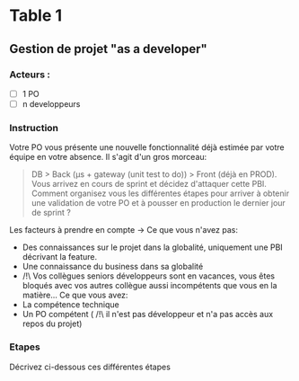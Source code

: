 # Table 1
## Gestion de projet "as a developer"
### Acteurs : 
- [ ] 1 PO 
- [ ] n developpeurs

### Instruction
Votre PO vous présente une nouvelle fonctionnalité déjà estimée par votre équipe en votre absence. 
Il s'agit d'un gros morceau:
> DB > Back (µs + gateway (unit test to do)) > Front (déjà en PROD).
Vous arrivez en cours de sprint et décidez d'attaquer cette PBI. 
Comment organisez vous les différentes étapes pour arriver à obtenir une validation de votre PO et à pousser en production le dernier jour de sprint ?

Les facteurs à prendre en compte ->
Ce que vous n'avez pas:
- Des connaissances sur le projet dans la globalité, uniquement une PBI décrivant la feature.
- Une connaissance du business dans sa globalité
- /!\ Vos collègues seniors développeurs sont en vacances, vous êtes bloqués avec vos autres collègue aussi incompétents que vous en la matière...
Ce que vous avez:
- La compétence technique
- Un PO compétent ( /!\ il n'est pas développeur et n'a pas accès aux repos du projet)

### Etapes
Décrivez ci-dessous ces différentes étapes
```


```
